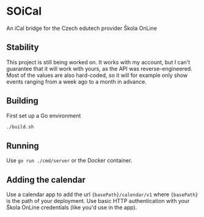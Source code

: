 # SOiCal

An iCal bridge for the Czech edutech provider Škola OnLine

## Stability

This project is still being worked on.
It works with my account, but I can't guarantee that it will work with yours, as the API was reverse-engineered.
Most of the values are also hard-coded, so it will for example only show events ranging from a week ago to a month in advance.

## Building

First set up a Go environment

```sh
./build.sh
```

## Running

Use `go run ./cmd/server` or the Docker container.

## Adding the calendar

Use a calendar app to add the url `{basePath}/calendar/v1` where `{basePath}` is the path of your deployment.
Use basic HTTP authentication with your Škola OnLine credentials (like you'd use in the app).
